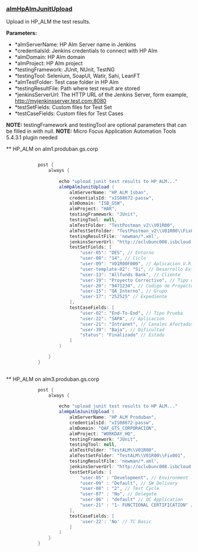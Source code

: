 ### [almHpAlmJunitUpload](/vars/almHpAlmJunitUpload.groovy)

 Upload in HP_ALM the test results.

**Parameters:**
- *almServerName: HP Alm Server name in Jenkins
- *credentialsId: Jenkins credentials to connect with HP Alm
- *almDomain: HP Alm domain
- *almProject: HP Alm project
- *testingFramework: JUnit, NUnit, TestNG
- *testingTool: Selenium, SoapUI, Watir, Sahi, LeanFT
- *almTestFolder: Test case folder in HP Alm 
- *testingResultFile: Path where test result are stored
- *jenkinsServerUrl: The HTTP URL of the Jenkins Server, form example, http://myjenkinsserver.test.com:8080
- *testSetFields: Custom files for Test Set
- *testCaseFields: Custom files for Test Cases

**NOTE:** testingFramework and testingTool are optional parameters that can be filled in with null.
**NOTE:** Micro Focus Application Automation Tools 5.4.3.1 plugin needed

** HP_ALM on alm1.produban.gs.corp
```groovy

            post {
                always {
                
                    echo "upload junit test results to HP ALM..."
                    almHpAlmJunitUpload (
                        almServerName: "HP ALM Isban",
                        credentialsId: "xIS08672-passw",
                        almDomain: "ISB_GSW",
                        almProject: "HAR",
                        testingFramework: "JUnit",
                        testingTool: null,
                        almTestFolder: "TestPostman_v2\\V01R00",
                        almTestSetFolder: "TestPostman_v2\\V01R00\\Fix001",
                        testingResultFile: 'newman/*.xml',
                        jenkinsServerUrl: "http://oclubunc008.isbcloud.isban.corp:8080",
                        testSetFields: [
                            "user-05": "DES", // Entorno
                            "user-08": "14", // Ciclo
                            "user-09": "V01R00F000", // Aplicacion V.R.
                            "user-template-02": "Si", // Desarrollo Externo
                            "user-13": "Allfunds Bank", // Cliente
                            "user-19": "Proyecto Correctivo", // Tipo de Proyecto
                            "user-20": "9471234", // Codigo de Proyecto
                            "user-15": "QA_Interno", // Grupo
                            "user-17": "252525" // Expediente
                        ],
                        testCaseFields: [
                            "user-02": "End-To-End", // Tipo Prueba
                            "user-22": "SAPA", // Aplicacion
                            "user-21": "Intranet", // Canales Afectados
                            "user-39": "Baja", // Dificultad
                            "status": "Finalizado" // Estado
                        ]
                    )

                }
            }
    
```

** HP_ALM on alm3.produban.gs.corp
```groovy
            post {
                always {
                
                    echo "upload junit test results to HP ALM..."
                    almHpAlmJunitUpload (
                        almServerName: "HP ALM Produban",
                        credentialsId: "xIS08672-passw",
                        almDomain: "QAF_GTS_CORPORACION",
                        almProject: "WORKDAY_HQ",
                        testingFramework: "JUnit",
                        testingTool: null,
                        almTestFolder: "TestALM\\V01R00",
                        almTestSetFolder: "TestALM\\V01R00\\Fix001",
                        testingResultFile: 'newman/*.xml',
                        jenkinsServerUrl: "http://oclubunc008.isbcloud.isban.corp:8080",
                        testSetFields: [ 
                            "user-05" : "Development", // Environment
                            "user-09" : "Default", // SW Delivery
                            "user-08" : "2", // Test Cycle
                            "user-07" : "No", // Delegate
                            "user-06" : "default" // QC Application
                            "user-21" : "1- FUNCTIONAL CERTIFICATION" // Phase
                        ],
                        testCaseFields: [
                            'user-22': 'No' // TC Basic
                        ]
                    )
                }
            }                

```

